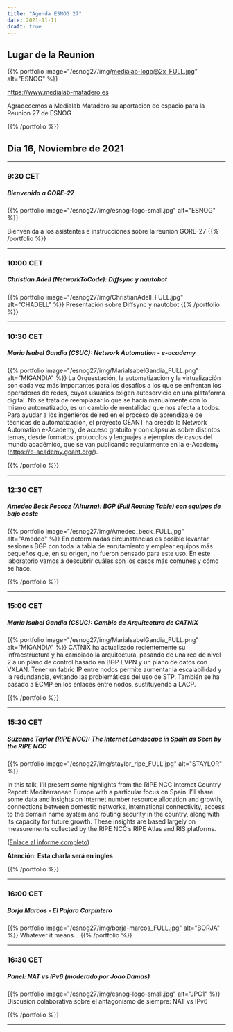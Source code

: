 ```yaml
---
title: "Agenda ESNOG 27"
date: 2021-11-11
draft: true 
---
```


## Lugar de la Reunion
{{% portfolio image="/esnog27/img/medialab-logo@2x_FULL.jpg" alt="ESNOG" %}}

https://www.medialab-matadero.es

Agradecemos a Medialab Matadero su aportacion de espacio para la Reunion 27 de ESNOG

{{% /portfolio %}} 


## Dia 16, Noviembre de 2021
---------------------------
### 9:30 CET 
##### Bienvenida a  GORE-27
{{% portfolio image="/esnog27/img/esnog-logo-small.jpg" alt="ESNOG" %}}

Bienvenida a los asistentes e instrucciones sobre la reunion GORE-27
{{% /portfolio %}}  

---------------------------

### 10:00 CET
##### Christian Adell (NetworkToCode): Diffsync y nautobot 
{{% portfolio image="/esnog27/img/ChristianAdell_FULL.jpg" alt="CHADELL" %}}
Presentación sobre Diffsync y nautobot 
{{% /portfolio %}}  

---------------------------

### 10:30 CET
##### Maria Isabel Gandia (CSUC): Network Automation - e-academy 
{{% portfolio image="/esnog27/img/MariaIsabelGandia_FULL.png" alt="MIGANDIA" %}}
La Orquestación, la automatización y la virtualización son cada vez más importantes para los desafíos a los que se enfrentan los operadores de redes, cuyos usuarios exigen autoservicio en una plataforma digital. No se trata de reemplazar lo que se hacía manualmente con lo mismo automatizado, es un cambio de mentalidad que nos afecta a todos. Para ayudar a los ingenieros de red en el proceso de aprendizaje de técnicas de automatización, el proyecto GÉANT ha creado la Network Automation e-Academy, de acceso gratuito y con cápsulas sobre distintos temas, desde formatos, protocolos y lenguajes a ejemplos de casos del mundo académico, que se van publicando regularmente en la e-Academy (https://e-academy.geant.org/).

{{% /portfolio %}}  

---------------------------

### 12:30 CET
##### Amedeo Beck Peccoz (Alturna): BGP (Full Routing Table) con equipos de bajo coste
{{% portfolio image="/esnog27/img/Amedeo_beck_FULL.jpg" alt="Amedeo" %}}
En determinadas circunstancias es posible levantar sesiones  BGP con toda la tabla de enrutamiento y emplear equipos más pequeños que, en su origen, no fueron pensado para este uso. 
En este laboratorio vamos a descubrir cuáles son los casos más comunes y cómo se hace.

{{% /portfolio %}}  

---------------------------

### 15:00 CET
##### Maria Isabel Gandia (CSUC): Cambio de Arquitectura de CATNIX 
{{% portfolio image="/esnog27/img/MariaIsabelGandia_FULL.png" alt="MIGANDIA" %}}
CATNIX ha actualizado recientemente su infraestructura y ha cambiado la arquitectura, pasando de una red de nivel 2 a un plano de control basado en BGP EVPN y un plano de datos con VXLAN. Tener un fabric IP entre nodos permite aumentar la escalabilidad y la redundancia, evitando las problemáticas del uso de STP. También se ha pasado a ECMP en los enlaces entre nodos, sustituyendo a LACP.

{{% /portfolio %}}  

---------------------------

### 15:30 CET
##### Suzanne Taylor (RIPE NCC): The Internet Landscape in Spain as Seen by the RIPE NCC
{{% portfolio image="/esnog27/img/staylor_ripe_FULL.jpg" alt="STAYLOR" %}}

In this talk, I’ll present some highlights from the RIPE NCC Internet Country Report: Mediterranean Europe with a particular focus on Spain.
I’ll share some data and insights on Internet number resource allocation and growth, connections between domestic networks, international connectivity, access to the domain name system and routing security in the country, along with its capacity for future growth. These insights are based largely on measurements collected by the RIPE NCC’s RIPE Atlas and RIS platforms.

([Enlace al informe completo](https://labs.ripe.net/documents/166/Mediterranean_country_report_English_final.pdf))

**Atención: Esta charla será en ingles**

{{% /portfolio %}} 

---------------------------

### 16:00 CET
##### Borja Marcos -  El Pajaro Carpintero
{{% portfolio image="/esnog27/img/borja-marcos_FULL.jpg" alt="BORJA" %}}
Whatever it means...
{{% /portfolio %}}  

---------------------------

### 16:30 CET
##### Panel: NAT vs IPv6 (moderado por Joao Damas)
{{% portfolio image="/esnog27/img/esnog-logo-small.jpg" alt="JPC1" %}}
Discusion colaborativa sobre el antagonismo de siempre: NAT vs IPv6

{{% /portfolio %}}  

---------------------------


